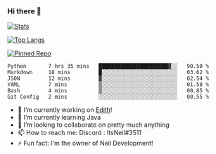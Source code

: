 ### Hi there 👋

[![Stats](https://github-readme-stats.vercel.app/api?username=ItsNeil17&show_icons=true&theme=discord_old_blurple)](https://github.com/ItsNeil17)

[![Top Langs](https://github-readme-stats.vercel.app/api/top-langs/?username=ItsNeil17&theme=discord_old_blurple)](https://github.com/ItsNeil17)

[![Pinned Repo](https://github-readme-stats.vercel.app/api/pin/?username=NeilDevelopment&repo=BeepBoopBot&theme=discord_old_blurple)](https://github.com/NeilDevelopment/BeepBoopBot)
<!--START_SECTION:waka-->

```text
Python       7 hrs 35 mins   ██████████████████████▓░░   90.50 %
Markdown     18 mins         █░░░░░░░░░░░░░░░░░░░░░░░░   03.62 %
JSON         12 mins         ▓░░░░░░░░░░░░░░░░░░░░░░░░   02.54 %
YAML         7 mins          ▒░░░░░░░░░░░░░░░░░░░░░░░░   01.58 %
Bash         4 mins          ▒░░░░░░░░░░░░░░░░░░░░░░░░   00.85 %
Git Config   2 mins          ░░░░░░░░░░░░░░░░░░░░░░░░░   00.55 %
```

<!--END_SECTION:waka-->
- 🔭 I’m currently working on [Edith](https://github.com/NeilDevelopment/Edith)!
- 🌱 I’m currently learning Java
- 👯 I’m looking to collaborate on pretty much anything
- 📫 How to reach me: Discord : ItsNeil#3511
- ⚡ Fun fact: I'm the owner of Neil Development!
